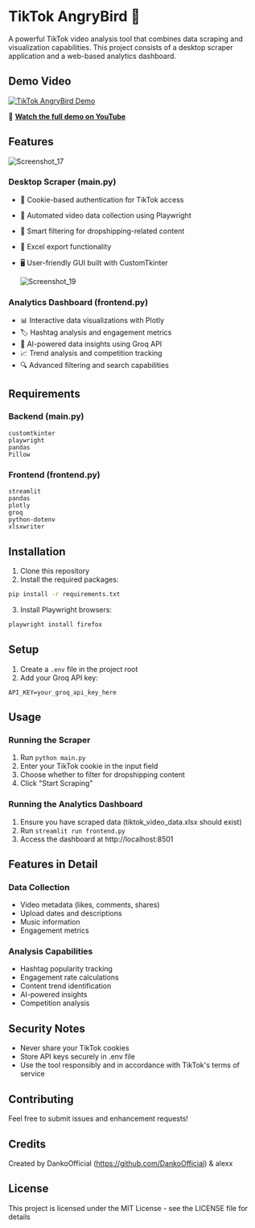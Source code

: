 # TikTok AngryBird 🦅

A powerful TikTok video analysis tool that combines data scraping and visualization capabilities. This project consists of a desktop scraper application and a web-based analytics dashboard.

## Demo Video
[![TikTok AngryBird Demo](https://img.youtube.com/vi/-N17M3Ky14c/maxresdefault.jpg)](https://www.youtube.com/watch?v=-N17M3Ky14c)

🎥 **[Watch the full demo on YouTube](https://www.youtube.com/watch?v=-N17M3Ky14c)**

## Features
![Screenshot_17](https://github.com/user-attachments/assets/30f8204a-ea95-4668-bc9c-36b436b8ba82)

### Desktop Scraper (main.py)
- 🔐 Cookie-based authentication for TikTok access
- 🤖 Automated video data collection using Playwright
- 🎯 Smart filtering for dropshipping-related content
- 💾 Excel export functionality
- 🖥️ User-friendly GUI built with CustomTkinter

  ![Screenshot_19](https://github.com/user-attachments/assets/39e2e6aa-8571-443e-b001-eab3c183897b)


### Analytics Dashboard (frontend.py)
- 📊 Interactive data visualizations with Plotly
- 🏷️ Hashtag analysis and engagement metrics
- 🤖 AI-powered data insights using Groq API
- 📈 Trend analysis and competition tracking
- 🔍 Advanced filtering and search capabilities

## Requirements

### Backend (main.py)
```
customtkinter
playwright
pandas
Pillow
```

### Frontend (frontend.py)
```
streamlit
pandas
plotly
groq
python-dotenv
xlsxwriter
```

## Installation

1. Clone this repository
2. Install the required packages:
```bash
pip install -r requirements.txt
```
3. Install Playwright browsers:
```bash
playwright install firefox
```

## Setup

1. Create a `.env` file in the project root
2. Add your Groq API key:
```
API_KEY=your_groq_api_key_here
```

## Usage

### Running the Scraper
1. Run `python main.py`
2. Enter your TikTok cookie in the input field
3. Choose whether to filter for dropshipping content
4. Click "Start Scraping"

### Running the Analytics Dashboard
1. Ensure you have scraped data (tiktok_video_data.xlsx should exist)
2. Run `streamlit run frontend.py`
3. Access the dashboard at http://localhost:8501

## Features in Detail

### Data Collection
- Video metadata (likes, comments, shares)
- Upload dates and descriptions
- Music information
- Engagement metrics

### Analysis Capabilities
- Hashtag popularity tracking
- Engagement rate calculations
- Content trend identification
- AI-powered insights
- Competition analysis

## Security Notes
- Never share your TikTok cookies
- Store API keys securely in .env file
- Use the tool responsibly and in accordance with TikTok's terms of service

## Contributing
Feel free to submit issues and enhancement requests!

## Credits
Created by DankoOfficial (https://github.com/DankoOfficial) & alexx

## License
This project is licensed under the MIT License - see the LICENSE file for details
